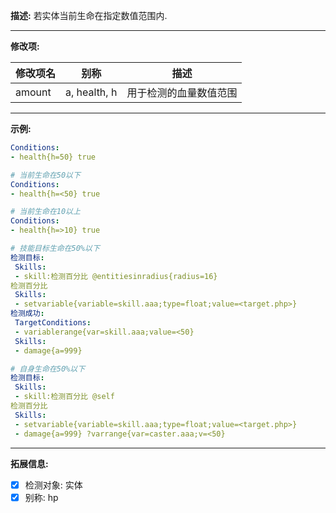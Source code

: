 **描述:** 若实体当前生命在指定数值范围内.

---

**修改项:**

| 修改项名  | 别称           | 描述                      |
| --------- | -------------- | ------------------------- |
| amount    | a, health, h       | 用于检测的血量数值范围 |

---

**示例:**

```yaml
Conditions:
- health{h=50} true
```

```yaml
# 当前生命在50以下
Conditions:
- health{h=<50} true
```

```yaml
# 当前生命在10以上
Conditions:
- health{h=>10} true
```

```yaml
# 技能目标生命在50%以下
检测目标:
 Skills:
 - skill:检测百分比 @entitiesinradius{radius=16}
检测百分比
 Skills:
 - setvariable{variable=skill.aaa;type=float;value=<target.php>}
检测成功:
 TargetConditions:
 - variablerange{var=skill.aaa;value=<50}
 Skills:
 - damage{a=999}
```

```yaml
# 自身生命在50%以下
检测目标:
 Skills:
 - skill:检测百分比 @self
检测百分比
 Skills:
 - setvariable{variable=skill.aaa;type=float;value=<target.php>}
 - damage{a=999} ?varrange{var=caster.aaa;v=<50}
```

---

**拓展信息:**

- [x] 检测对象: 实体
- [x] 别称: hp